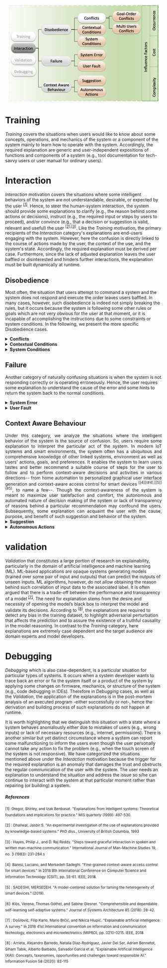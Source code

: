 
<p align="center">
  <img src="taxonomy.jpg">
</p>

# Training

_Training_ covers the situations when users would like to know about some concepts, operations, and mechanics of the system or a component of the system mainly to learn how to operate with the system. Accordingly, the required explanation are generic and user-independent expositions of functions and components of a system (e.g., tool documentation for tech-savvy users or user manual for ordinary users).

# Interaction 
_Interaction_ motivation covers the situations where some intelligent behaviors of the system are not understandable, desirable, or expected by the user <sup>[[1]](#1)</sup>. Hence, to steer the human-system interaction, the system should provide some explanations to clarify (e.g., the reason behind some actions or decisions), instruct (e.g., the required input or steps by users to proceed), and/or convince (e.g., that a decision or suggestion is valid, relevant and useful) the user <sup>[[2]](#2),[[3]](#3)</sup>. Like the _Training_ motivation, the primary recipients of the _Interaction_ category's explanations are end-users engaging with the system. However, here the confusion is directly linked to the course of actions made by the user, the context of the use, and the system's state. Accordingly, the required explanation must be derived per case. Furthermore, since the lack of adjusted explanation leaves the user baffled or disinterested and hinders further interactions, the explanation must be built dynamically at runtime. 
## Disobedience
Most often, the situation that users attempt to command a system and the system does not respond and execute the order leaves users baffled. In many cases, however, such disobedience is indeed not simply breaking the rules, but it occurs because the system is following some other rules or goals which are not very obvious for the user at that moment, or it is incapable of accomplishing the instructions due to some constraints or system conditions. In the following, we present the more specific Disobedience cases.
<details>
  <summary> <b> Conflicts </b> </summary>

* __Goal-Order Conflicts__: It is when the users have set up a rule that might conflict with their will at particular conditions or moments. In such cases, the system may decide to prioritize the predefined goal(such prioritization could be based on user-defined rules or some intelligent algorithm of the system) instead of the direct command and act consequently. It hence may compel the system to avoid performing orders by the user.
  
  Scenario:
  
  >It is 7 pm, and there is a pile of dirty dishes in the dish washer. Bob would like to wash them before dinner but the dish washer does not start after Bob had     turned it on. The reason is that the _Smarthome Manager_ has deactivated the dish washer because Bob has set up a rule to reduce the electric  consumption at peak times (usually from 6 to 9 pm).

* __Multi User Conflict__: 
In a smart environment with multiple users, such as the smart home or smart office, every user may have its own goals and preferences, which may conflict with other user’s actions at some conditions or moments. Hence, the _Smarthome Manager_ needs to resolve such a conflict by prioritizing one user’s goals or activities over the other one. In such a situation, the user whose command has been rejected in favor of other users’ goals might be confused.

  Scenario:

  >Bob wants to roll up the window blinds to brighten the living room, but the system declines because Alice is watching a movie with a projector.

</details>

<details>
    <summary> <b> Contextual Conditions </b> </summary>
Sometimes the system chooses to avoid following a user's command due to its contextual awareness and comprehensive knowledge. The system may anticipate that the ordered action may lead to some undesirable situation or concludes the requested operation is not the best possible course of action in compliance with some rules, goals, or user preferences. 

<br> Scenario:

> Bob receives a notification on his phone from the washing machine saying that the washing is completed. Bob then commands Coco, his assistance robot, to collect the clothes and hang them on the rack on the balcony. Coco, however, does not move to the washing machine. Bob repeats the order again but still no response from Coco! He is wondering if something is wrong with Coco! However, Coco's behavior is due to its awareness of the high chance of rain in the next few hours!

</details>

<details>
    <summary> <b> System Conditions </b> </summary>

Sometimes, the system cannot perform the user’s order because of the absence of some prerequisites that involve the user’s actions to be addressed, but the user is oblivious. In this case, an explanation is necessary to bring such demands to the attention of the users.

<br>Scenario: 

> Alice is attempting to make a coffee, but the coffee machine does not start to prepare one, which makes her annoyed. It is because the coffee machine is out of coffee beans, and it needs to be refilled.

</details>

## Failure  
Another category of naturally confusing situations is when the system is not responding correctly or is operating erroneously. Hence, the user requires some explanation to understand the cause of the error and some hints to return the system back to the normal conditions.

<details> 
    <summary> <b>  System Error </b> </summary>
<div style="text-align: justify"> The next category of naturally confusing situations is when the system is not responding, generates a wrong output or is operating erroneously. Hence, the user requires some explanation to understand the cause of the error and some hints to return the system back to the normal conditions to achieve the desired output. </div>   

<br> Scenario:

> Bob is in the kitchen and needs to clean up the floor. He turns on his robotic vacuum cleaner (Robo cleaner) using his smartphone application and directs it to the kitchen. But it is not arriving! Bob goes to check why and notices that the Robo cleaner is stuck and it is just spinning! It is because the bumper of the cleaner must be re-assembled.

</details>

<details> 
    <summary> <b> User Fault </b> </summary>
When the system fails to perform the expected behavior or generate the sought output because the user has not been following the system specification correctly, or s/he has done something wrong! In other words, in such a situation, the system has not made any mistake, but users perceive their fault as an error of the system.  

<br> Scenario:

> Alice is in a hurry and needs to print a document. To expedite the process, she remotely connects to the printer when she is near her office and sends the document to it via her phone. When she reaches the printer to collect the paper, she finds out the printer has been printed the document on A3 paper! She immediately sends another print command by her phone, and again the printer is printing it on A3 paper! Alice is frustrated by the erroneous functioning of the printer. However, it is happening because the printer setting on her phone is not on automatic paper tray selection, and it is following the previous configuration, which has been explicitly set to take A3 papers.

</details>

## Context Aware Behaviour 
<div style="text-align: justify"> 
Under this category, we analyze the situations where the intelligent behavior of the system is the source of confusion. So, users require some explanation to interpret the particular act of the system. In modern IoT systems and smart environments, the system often has a ubiquitous and comprehensive knowledge of other linked systems, environment as well as users' actions, goals, and preferences. It enables the system to learn users tastes and better recommend a suitable course of steps for the user to follow and to perform context-aware decisions and activities in various directions-- from home automation to personalized graphical user interface generation and context-aware access control for smart devices <sup>[[4]](#4),[[5]](#5)</sup>, to name a few--. Though the context-awareness of the system is meant to maximize user satisfaction and comfort, the autonomous and automated nature of decision making of the system or lack of transparency of reasons behind a particular recommendation may confound the users. Subsequently, some explanation can acquaint the user with the cause, purpose, and benefit of such suggestion and behavior of the system.  </div>   
<details> 
    <summary> <b> Suggestion </b> </summary>
One of the well-studied circumstances in the literature is when an intelligent system recommends to a user a particular item, product, or action to perform. Innately, it should clarify the motivation, reason and advantage of opting for such a thing or pursuing such action.

<br> Scenario:

  >Alice is going to bed when she receives a notification on her smartphone from the _Smarthome Manager_ suggesting to close all the opened windows of the house. It makes Alice wonder, due to which circumstance the system suddenly has drawn the conclusion to advise her to close the windows. "Is there some security threat?'' Alice whispers! The system, however, has suggested it based on the temperature drop reported by the outside thermostats and the weather forecast API’s alarm that it is going to be a cold and rainy night ahead. 
 
</details> 
<details> 
  <summary> <b> Autonomous Actions </b> </summary>
Another progressing trend in context-aware smart homes is toward reducing human assistance and making systems more autonomous. In this direction, for example, a self-adaptive system continuously monitors itself, the user, and the environment to learn and optimize rules which let the system autonomously adapt itself to the changing environment and user preferences and activities <sup>[[6]](#6) </sup>. As a result, the system gradually evolves, behaves more intelligently, and independently acts or decides upon something without waiting for users' permissions. Hence, a user is confronted with some already performed actions (or the consequence of performing such actions). Without some explanations, the activity itself, or its underlying cause and benefit might not be understandable for the user.

<br> Scenario:

  > Bob has invited a couple of his friends to a party in his home. Suddenly, at midnight, the system turns off a couple of lights, changes the light color of others to blue, lowers the volume of the Amazon Echo playing some music, and locks the main door! Everyone, including Bob, is surprised and wonders what happened! The system, however, just followed the newly adopted rule: to put the smart-home to "bedtime mode'' at midnight learned from Bob's routine in the last couple of weeks!

</details>

# validation
_Validation_ that constitutes a large portion of research on explainability, particularly in the domain of artificial intelligence and machine learning (ML). ML-based applications are opaque systems generating models (trained over some pair of input and outputs) that can predict the outputs of unseen inputs. ML algorithms, however, do not allow obtaining the reason behind such correlation of input data to the associated label. It is often argued that there is a trade-off between the performance and transparency of a model <sup>[[7]](#7)</sup>. 
The need for explanation stems from the desire and necessity of opening the model’s black box to interpret the model and validate its decisions. According to <sup>[[8]](#8)</sup>, the explanations are required to detect any bias in the training dataset, to highlight adversarial perturbation that affects the prediction and to assure the existence of a truthful causality in the model reasoning. In contrast to the _Training_ category, here explanations are extremely case dependent and the target audience are domain experts and model developers. 
# Debugging
_Debugging_ which is also case-dependent, is a particular situation for particular types of systems. It occurs when a system developer wants to trace back an error or fix the system itself or a product of the system by applying some changes on firmware, mechanics, or structure of the system (e.g., code debugging in IDEs). Therefore in _Debugging_ cases, as well as the _Validation_, the application of the explanations is in the post-mortem analysis of an executed program -either successfully or not-, hence the derivation and building process of such explanations do not happen at runtime.

It is worth highlighting that we distinguish this situation with a state where a system behaves anomalously either due to mistakes of users (e.g., wrong inputs) or lack of necessary resources (e.g., internet, permissions). There is another similar but yet distinct circumstance where a system can report some malfunctioning to inform the users even though the user personally cannot take any action to fix the problem (e.g., when the touch screen of the system is not responsive). We have categorized the situations mentioned above under the _Interaction_ motivation because the trigger for the required explanation is an anomaly that damages the trust and obstructs the regular communication of the user with the system. The user needs an explanation to understand the situation and address the issue so s/he can continue to interact with the system at that particular moment rather than repairing (or building) a system.


##### References

<sup> <a id="1">[1]</a>: Gregor, Shirley, and Izak Benbasat. "Explanations from intelligent systems: Theoretical foundations and implications for practice." MIS quarterly (1999): 497-530.

<sup> <a id="2">[2]</a> : Dhaliwal, Jasbir S. "An experimental investigation of the use of explanations provided by knowledge-based systems." PhD diss., University of British Columbia, 1993

<sup> <a id="3">[3]</a> : Hayes, Philip J., and D. Raj Reddy. "Steps toward graceful interaction in spoken and written man-machine communication." International Journal of Man-Machine Studies 19, no. 3 (1983): 231-284.s

<sup> <a id="4">[4]</a>: Baresi, Luciano, and Mersedeh Sadeghi. "Fine-grained context-aware access control for smart devices." In 2018 8th International Conference on Computer Science and Information Technology (CSIT), pp. 55-61. IEEE, 2018.

<sup> <a id="5">[5]</a> : SADEGHI, MERSEDEH. "A model-centered solution for taming the heterogeneity of smart devices." (2019).

<sup> <a id="6">[6]</a>: Klös, Verena, Thomas Göthel, and Sabine Glesner. "Comprehensible and dependable self-learning self-adaptive systems." Journal of Systems Architecture 85 (2018): 28-42.

<sup> <a id="7">[7]</a> : Došilović, Filip Karlo, Mario Brčić, and Nikica Hlupić. "Explainable artificial intelligence: A survey." In 2018 41st International convention on information and communication technology, electronics and microelectronics (MIPRO), pp. 0210-0215. IEEE, 2018

<sup> <a id="8">[8]</a> : Arrieta, Alejandro Barredo, Natalia Díaz-Rodríguez, Javier Del Ser, Adrien Bennetot, Siham Tabik, Alberto Barbado, Salvador García et al. "Explainable Artificial Intelligence (XAI): Concepts, taxonomies, opportunities and challenges toward responsible AI." Information Fusion 58 (2020): 82-115
